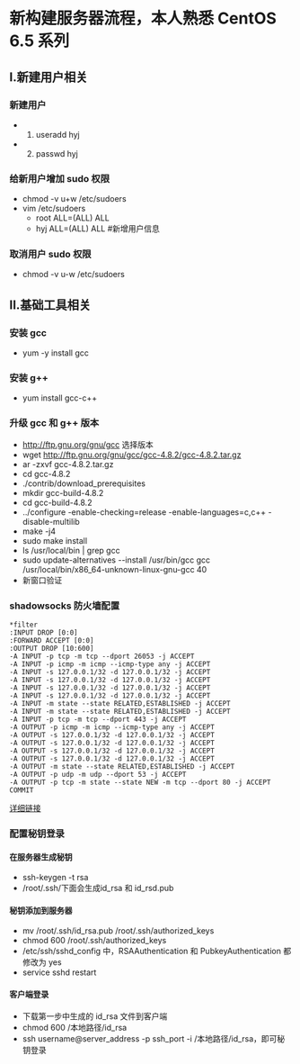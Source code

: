 # 新构建服务器流程，本人熟悉 CentOS 6.5 系列

## I.新建用户相关

### 新建用户

* 1. useradd hyj
* 2. passwd hyj

### 给新用户增加 sudo 权限
* chmod -v u+w /etc/sudoers
* vim /etc/sudoers
	* root    ALL=(ALL)       ALL
	* hyj     ALL=(ALL)       ALL #新增用户信息

### 取消用户 sudo 权限
* chmod -v u-w /etc/sudoers

## II.基础工具相关

### 安装 gcc
* yum -y install gcc

### 安装 g++
* yum install gcc-c++

### 升级 gcc 和 g++ 版本
* http://ftp.gnu.org/gnu/gcc 选择版本
* wget http://ftp.gnu.org/gnu/gcc/gcc-4.8.2/gcc-4.8.2.tar.gz
* ar -zxvf gcc-4.8.2.tar.gz
* cd gcc-4.8.2
* ./contrib/download_prerequisites
* mkdir gcc-build-4.8.2
* cd gcc-build-4.8.2
* ../configure -enable-checking=release -enable-languages=c,c++ -disable-multilib
* make -j4
* sudo make install
* ls /usr/local/bin | grep gcc
* sudo update-alternatives --install /usr/bin/gcc gcc /usr/local/bin/x86_64-unknown-linux-gnu-gcc 40
* 新窗口验证

### shadowsocks 防火墙配置

```
*filter
:INPUT DROP [0:0]
:FORWARD ACCEPT [0:0]
:OUTPUT DROP [10:600]
-A INPUT -p tcp -m tcp --dport 26053 -j ACCEPT 
-A INPUT -p icmp -m icmp --icmp-type any -j ACCEPT 
-A INPUT -s 127.0.0.1/32 -d 127.0.0.1/32 -j ACCEPT 
-A INPUT -s 127.0.0.1/32 -d 127.0.0.1/32 -j ACCEPT 
-A INPUT -s 127.0.0.1/32 -d 127.0.0.1/32 -j ACCEPT 
-A INPUT -s 127.0.0.1/32 -d 127.0.0.1/32 -j ACCEPT 
-A INPUT -m state --state RELATED,ESTABLISHED -j ACCEPT 
-A INPUT -m state --state RELATED,ESTABLISHED -j ACCEPT 
-A INPUT -p tcp -m tcp --dport 443 -j ACCEPT 
-A OUTPUT -p icmp -m icmp --icmp-type any -j ACCEPT 
-A OUTPUT -s 127.0.0.1/32 -d 127.0.0.1/32 -j ACCEPT 
-A OUTPUT -s 127.0.0.1/32 -d 127.0.0.1/32 -j ACCEPT 
-A OUTPUT -s 127.0.0.1/32 -d 127.0.0.1/32 -j ACCEPT 
-A OUTPUT -s 127.0.0.1/32 -d 127.0.0.1/32 -j ACCEPT 
-A OUTPUT -m state --state RELATED,ESTABLISHED -j ACCEPT 
-A OUTPUT -p udp -m udp --dport 53 -j ACCEPT 
-A OUTPUT -p tcp -m state --state NEW -m tcp --dport 80 -j ACCEPT 
COMMIT

```

[详细链接](http://www.jianshu.com/p/28b8536a6c8a)

### 配置秘钥登录

#### 在服务器生成秘钥
* ssh-keygen -t rsa
* /root/.ssh/下面会生成id_rsa 和 id_rsd.pub

#### 秘钥添加到服务器
* mv /root/.ssh/id_rsa.pub /root/.ssh/authorized_keys
* chmod 600 /root/.ssh/authorized_keys
* /etc/ssh/sshd_config 中，RSAAuthentication 和 PubkeyAuthentication 都修改为 yes
* service sshd restart

#### 客户端登录
* 下载第一步中生成的 id_rsa 文件到客户端
* chmod 600 /本地路径/id_rsa
* ssh username@server_address -p ssh_port -i /本地路径/id_rsa，即可秘钥登录